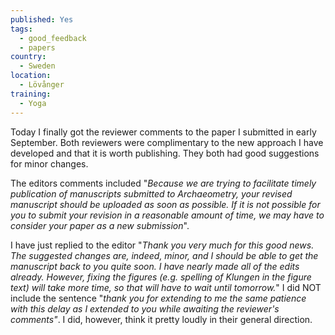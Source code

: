 ```yaml
---
published: Yes
tags:
  - good_feedback
  - papers
country:
  - Sweden
location:
  - Lövånger
training:
  - Yoga
---
```

Today I finally got the reviewer comments to the paper I submitted in early September. Both reviewers were complimentary to the new approach I have developed and that it is worth publishing. They both had good suggestions for minor changes.

The editors comments included "*Because we are trying to facilitate timely publication of manuscripts submitted to Archaeometry, your revised manuscript should be uploaded as soon as possible.  If it is not possible for you to submit your revision in a reasonable amount of time, we may have to consider your paper as a new submission*".

I have just replied to the editor "*Thank you very much for this good news. The suggested changes are, indeed, minor, and I should be able to get the manuscript back to you quite soon. I have nearly made all of the edits already. However, fixing the figures (e.g. spelling of Klungen in the figure text) will take more time, so that will have to wait until tomorrow.*"  I did NOT include the sentence "*thank you for extending to me the same patience with this delay as I extended to you while awaiting the reviewer's comments"*. I did, however, think it pretty loudly in their general direction.